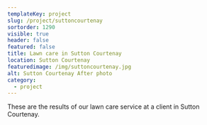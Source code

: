 ```yaml
---
templateKey: project
slug: /project/suttoncourtenay
sortorder: 1290
visible: true
header: false
featured: false
title: Lawn care in Sutton Courtenay
location: Sutton Courtenay
featuredimage: /img/suttoncourtenay.jpg
alt: Sutton Courtenay After photo
category:
  - project
---
```


These are the results of our lawn care service at a client in Sutton Courtenay.
